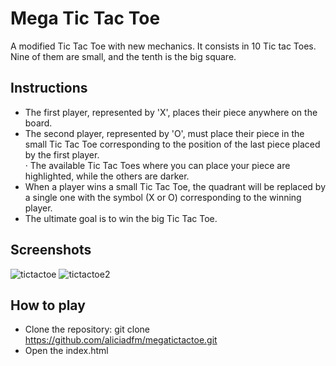 # Mega Tic Tac Toe
A modified Tic Tac Toe with new mechanics. It consists in 10 Tic tac Toes. Nine of them are small, and the tenth is the big square.

## Instructions
- The first player, represented by 'X', places their piece anywhere on the board.<br />
- The second player, represented by 'O', must place their piece in the small Tic Tac Toe corresponding to the position of the last piece placed by the first player.<br />
	· The available Tic Tac Toes where you can place your piece are highlighted, while the others are darker.
- When a player wins a small Tic Tac Toe, the quadrant will be replaced by a single one with the symbol (X or O) corresponding to the winning player.<br />
- The ultimate goal is to win the big Tic Tac Toe.

## Screenshots
![tictactoe](https://github.com/aliciadfm/megatictactoe/assets/125913349/138f285c-d3c5-4f28-ac78-212d038c17c9)
![tictactoe2](https://github.com/aliciadfm/megatictactoe/assets/125913349/d92e7033-3fdc-4c99-8bc7-eca29ea2aa3d)

## How to play
- Clone the repository: git clone https://github.com/aliciadfm/megatictactoe.git
- Open the index.html

